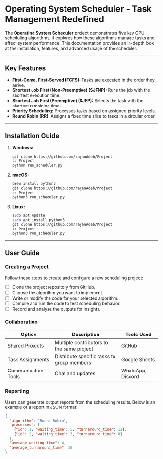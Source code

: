 # Operating System Scheduler - Task Management Redefined

The **Operating System Scheduler** project demonstrates five key CPU scheduling algorithms. It explores how these algorithms manage tasks and affect system performance. This documentation provides an in-depth look at the installation, features, and advanced usage of the scheduler.

---

## Key Features
- **First-Come, First-Served (FCFS):** Tasks are executed in the order they arrive.
- **Shortest Job First (Non-Preemptive) (SJFNP):** Runs the job with the shortest execution time.
- **Shortest Job First (Preemptive) (SJFP):** Selects the task with the shortest remaining time.
- **Priority Scheduling:** Processes tasks based on assigned priority levels.
- **Round Robin (RR):** Assigns a fixed time slice to tasks in a circular order.

---

## Installation Guide

1. **Windows:**
    ```bash
    git clone https://github.com/rayanAdeb/Project
    cd Project
    python run_scheduler.py
    ```

2. **macOS:**
    ```bash
    brew install python3
    git clone https://github.com/rayanAdeb/Project
    cd Project
    python3 run_scheduler.py
    ```

3. **Linux:**
    ```bash
    sudo apt update
    sudo apt install python3
    git clone https://github.com/rayanAdeb/Project
    cd Project
    python3 run_scheduler.py
    ```

---

## User Guide

### Creating a Project
Follow these steps to create and configure a new scheduling project:  
- [ ] Clone the project repository from GitHub.  
- [ ] Choose the algorithm you want to implement.  
- [ ] Write or modify the code for your selected algorithm.  
- [ ] Compile and run the code to test scheduling behavior.  
- [ ] Record and analyze the outputs for insights.

### Collaboration
| **Option**           | **Description**                    | **Tools Used**           |
|----------------------|------------------------------------|--------------------------|
| Shared Projects      | Multiple contributors to the same project | GitHub |
| Task Assignments     | Distribute specific tasks to group members | Google Sheets |
| Communication Tools  | Chat and updates                   | WhatsApp, Discord        |

### Reporting
Users can generate output reports from the scheduling results. Below is an example of a report in JSON format:  
```json
{
  "algorithm": "Round Robin",
  "processes": [
    {"id": 1, "waiting_time": 5, "turnaround_time": 12},
    {"id": 2, "waiting_time": 3, "turnaround_time": 8}
  ],
  "average_waiting_time": 4,
  "average_turnaround_time": 10
}
